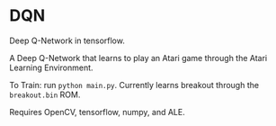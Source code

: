 # DQN
Deep Q-Network in tensorflow.

A Deep Q-Network that learns to play an Atari game through the Atari Learning Environment.

To Train: run `python main.py`. Currently learns breakout through the `breakout.bin` ROM.

Requires OpenCV, tensorflow, numpy, and ALE.
